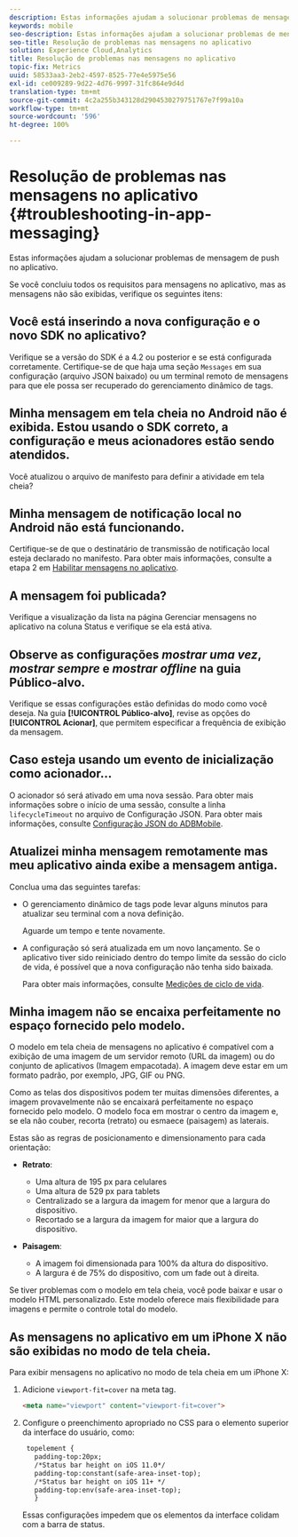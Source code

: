 ```yaml
---
description: Estas informações ajudam a solucionar problemas de mensagem de push no aplicativo.
keywords: mobile
seo-description: Estas informações ajudam a solucionar problemas de mensagem de push no aplicativo.
seo-title: Resolução de problemas nas mensagens no aplicativo
solution: Experience Cloud,Analytics
title: Resolução de problemas nas mensagens no aplicativo
topic-fix: Metrics
uuid: 58533aa3-2eb2-4597-8525-77e4e5975e56
exl-id: ce009289-9d22-4d76-9997-31fc864e9d4d
translation-type: tm+mt
source-git-commit: 4c2a255b343128d2904530279751767e7f99a10a
workflow-type: tm+mt
source-wordcount: '596'
ht-degree: 100%

---
```


# Resolução de problemas nas mensagens no aplicativo {#troubleshooting-in-app-messaging}

Estas informações ajudam a solucionar problemas de mensagem de push no aplicativo.

Se você concluiu todos os requisitos para mensagens no aplicativo, mas as mensagens não são exibidas, verifique os seguintes itens:

## Você está inserindo a nova configuração e o novo SDK no aplicativo?

Verifique se a versão do SDK é a 4.2 ou posterior e se está configurada corretamente. Certifique-se de que haja uma seção `Messages` em sua configuração (arquivo JSON baixado) ou um terminal remoto de mensagens para que ele possa ser recuperado do gerenciamento dinâmico de tags.

## Minha mensagem em tela cheia no Android não é exibida. Estou usando o SDK correto, a configuração e meus acionadores estão sendo atendidos.

Você atualizou o arquivo de manifesto para definir a atividade em tela cheia?

## Minha mensagem de notificação local no Android não está funcionando.

Certifique-se de que o destinatário de transmissão de notificação local esteja declarado no manifesto. Para obter mais informações, consulte a etapa 2 em [Habilitar mensagens no aplicativo](/help/android/messaging-main/messaging/messaging.md).

## A mensagem foi publicada?

Verifique a visualização da lista na página Gerenciar mensagens no aplicativo na coluna Status e verifique se ela está ativa.

## Observe as configurações *mostrar uma vez*, *mostrar sempre* e *mostrar offline* na guia Público-alvo.

Verifique se essas configurações estão definidas do modo como você deseja. Na guia **[!UICONTROL Público-alvo]**, revise as opções do **[!UICONTROL Acionar]**, que permitem especificar a frequência de exibição da mensagem.

## Caso esteja usando um evento de inicialização como acionador...

O acionador só será ativado em uma nova sessão. Para obter mais informações sobre o início de uma sessão, consulte a linha `lifecycleTimeout` no arquivo de Configuração JSON. Para obter mais informações, consulte [Configuração JSON do ADBMobile](/help/ios/configuration/json-config/json-config.md).

## Atualizei minha mensagem remotamente mas meu aplicativo ainda exibe a mensagem antiga.

Conclua uma das seguintes tarefas:

* O gerenciamento dinâmico de tags pode levar alguns minutos para atualizar seu terminal com a nova definição.

   Aguarde um tempo e tente novamente.

* A configuração só será atualizada em um novo lançamento.
Se o aplicativo tiver sido reiniciado dentro do tempo limite da sessão do ciclo de vida, é possível que a nova configuração não tenha sido baixada.

   Para obter mais informações, consulte [Medições de ciclo de vida](/help/ios/metrics.md).

## Minha imagem não se encaixa perfeitamente no espaço fornecido pelo modelo.

O modelo em tela cheia de mensagens no aplicativo é compatível com a exibição de uma imagem de um servidor remoto (URL da imagem) ou do conjunto de aplicativos (Imagem empacotada). A imagem deve estar em um formato padrão, por exemplo, JPG, GIF ou PNG.

Como as telas dos dispositivos podem ter muitas dimensões diferentes, a imagem provavelmente não se encaixará perfeitamente no espaço fornecido pelo modelo. O modelo foca em mostrar o centro da imagem e, se ela não couber, recorta (retrato) ou esmaece (paisagem) as laterais.

Estas são as regras de posicionamento e dimensionamento para cada orientação:

* **Retrato**:
   * Uma altura de 195 px para celulares
   * Uma altura de 529 px para tablets
   * Centralizado se a largura da imagem for menor que a largura do dispositivo.
   * Recortado se a largura da imagem for maior que a largura do dispositivo.

* **Paisagem**:
   * A imagem foi dimensionada para 100% da altura do dispositivo.
   * A largura é de 75% do dispositivo, com um fade out à direita.

Se tiver problemas com o modelo em tela cheia, você pode baixar e usar o modelo HTML personalizado. Este modelo oferece mais flexibilidade para imagens e permite o controle total do modelo.

## As mensagens no aplicativo em um iPhone X não são exibidas no modo de tela cheia.

Para exibir mensagens no aplicativo no modo de tela cheia em um iPhone X:

1. Adicione `viewport-fit=cover` na meta tag.

   ```html
   <meta name="viewport" content="viewport-fit=cover">
   ```

1. Configure o preenchimento apropriado no CSS para o elemento superior da interface do usuário, como:

   ```html
    topelement {
      padding-top:20px;
      /*Status bar height on iOS 11.0*/
      padding-top:constant(safe-area-inset-top);
      /*Status bar height on iOS 11+ */
      padding-top:env(safe-area-inset-top);
      } 
   ```

   Essas configurações impedem que os elementos da interface colidam com a barra de status.
